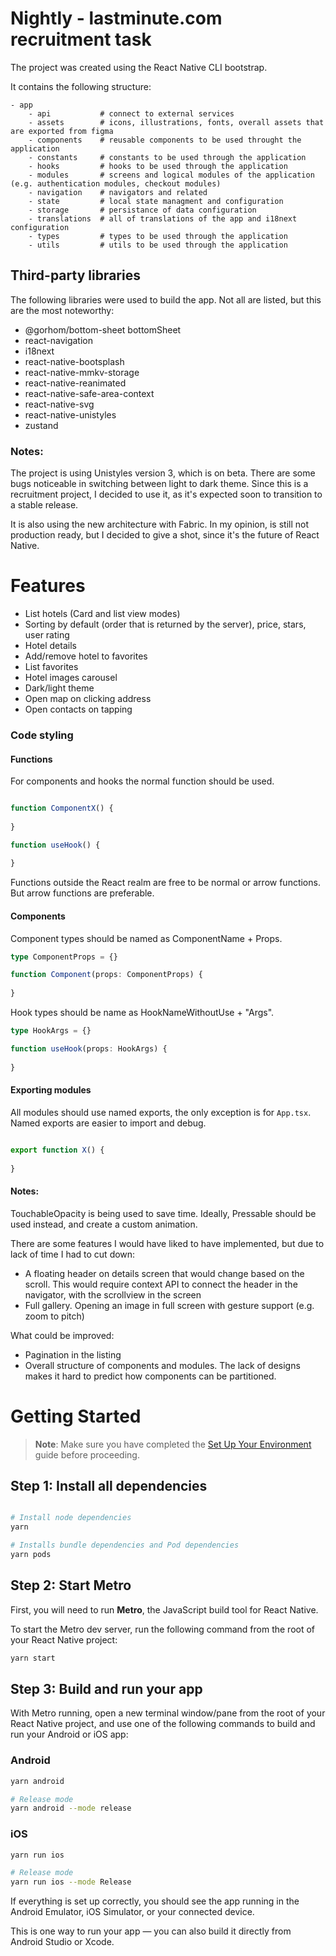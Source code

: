 
# Nightly - lastminute.com recruitment task

The project was created using the React Native CLI bootstrap.

It contains the following structure:

```
- app
    - api           # connect to external services
    - assets        # icons, illustrations, fonts, overall assets that are exported from figma
    - components    # reusable components to be used throught the application
    - constants     # constants to be used through the application
    - hooks         # hooks to be used through the application
    - modules       # screens and logical modules of the application  (e.g. authentication modules, checkout modules)
    - navigation    # navigators and related
    - state         # local state managment and configuration
    - storage       # persistance of data configuration
    - translations  # all of translations of the app and i18next configuration
    - types         # types to be used through the application
    - utils         # utils to be used through the application
```

## Third-party libraries

The following libraries were used to build the app. Not all are listed, but this are the most noteworthy:

- @gorhom/bottom-sheet bottomSheet
- react-navigation
- i18next
- react-native-bootsplash
- react-native-mmkv-storage
- react-native-reanimated
- react-native-safe-area-context
- react-native-svg
- react-native-unistyles
- zustand

### Notes:

The project is using Unistyles version 3, which is on beta. There are some bugs noticeable in switching between light to dark theme.
Since this is a recruitment project, I decided to use it, as it's expected soon to transition to a stable release.

It is also using the new architecture with Fabric.
In my opinion, is still not production ready, but I decided to give a shot, since it's the future of React Native.


# Features

- List hotels (Card and list view modes)
- Sorting by default (order that is returned by the server), price, stars, user rating
- Hotel details
- Add/remove hotel to favorites
- List favorites
- Hotel images carousel
- Dark/light theme
- Open map on clicking address
- Open contacts on tapping


### Code styling

#### Functions

For components and hooks the normal function should be used. 

```ts

function ComponentX() {
  
}

function useHook() {
  
}
```

Functions outside the React realm are free to be normal or arrow functions. But arrow functions are preferable.


#### Components

Component types should be named as ComponentName + Props.

```ts
type ComponentProps = {}

function Component(props: ComponentProps) {
  
}
```

Hook types should be name as HookNameWithoutUse + "Args".

```ts
type HookArgs = {}

function useHook(props: HookArgs) {
  
}
```

#### Exporting modules

All modules should use named exports, the only exception is for `App.tsx`.
Named exports are easier to import and debug.

```ts

export function X() {
  
}
```

#### Notes:
TouchableOpacity is being used to save time. Ideally, Pressable should be used instead, and create a custom animation.

There are some features I would have liked to have implemented, but due to lack of time I had to cut down:
    
- A floating header on details screen that would change based on the scroll. This would require context API to connect the header in the navigator, with the scrollview in the screen
- Full gallery. Opening an image in full screen with gesture support (e.g. zoom to pitch)

What could be improved:
- Pagination in the listing
- Overall structure of components and modules. The lack of designs makes it hard to predict how components can be partitioned.
# Getting Started

> **Note**: Make sure you have completed the [Set Up Your Environment](https://reactnative.dev/docs/set-up-your-environment) guide before proceeding.

## Step 1: Install all dependencies

```sh

# Install node dependencies
yarn

# Installs bundle dependencies and Pod dependencies
yarn pods

```

## Step 2: Start Metro

First, you will need to run **Metro**, the JavaScript build tool for React Native.

To start the Metro dev server, run the following command from the root of your React Native project:

```sh
yarn start
```

## Step 3: Build and run your app

With Metro running, open a new terminal window/pane from the root of your React Native project, and use one of the following commands to build and run your Android or iOS app:

### Android

```sh
yarn android

# Release mode
yarn android --mode release
```

### iOS

```sh
yarn run ios

# Release mode
yarn run ios --mode Release
```

If everything is set up correctly, you should see the app running in the Android Emulator, iOS Simulator, or your connected device.

This is one way to run your app — you can also build it directly from Android Studio or Xcode.
